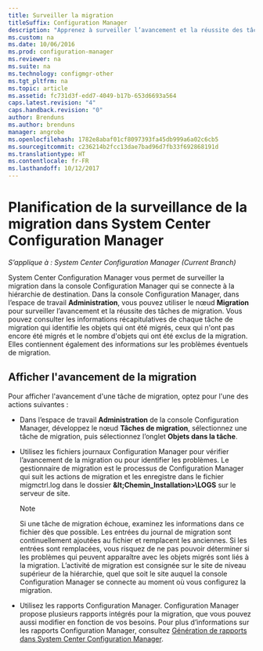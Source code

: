 ```yaml
---
title: Surveiller la migration
titleSuffix: Configuration Manager
description: "Apprenez à surveiller l’avancement et la réussite des tâches de migration à l’aide de la console Configuration Manager."
ms.custom: na
ms.date: 10/06/2016
ms.prod: configuration-manager
ms.reviewer: na
ms.suite: na
ms.technology: configmgr-other
ms.tgt_pltfrm: na
ms.topic: article
ms.assetid: fc731d3f-edd7-4049-b17b-653d6693a564
caps.latest.revision: "4"
caps.handback.revision: "0"
author: Brenduns
ms.author: brenduns
manager: angrobe
ms.openlocfilehash: 1782e8abaf01cf8097393fa45db999a6a02c6cb5
ms.sourcegitcommit: c236214b2fcc13dae7bad96d7fb33f692868191d
ms.translationtype: HT
ms.contentlocale: fr-FR
ms.lasthandoff: 10/12/2017
---
```

# <a name="planning-to-monitor-migration-activity-in-system-center-configuration-manager"></a>Planification de la surveillance de la migration dans System Center Configuration Manager

*S’applique à : System Center Configuration Manager (Current Branch)*

System Center Configuration Manager vous permet de surveiller la migration dans la console Configuration Manager qui se connecte à la hiérarchie de destination. Dans la console Configuration Manager, dans l’espace de travail **Administration**, vous pouvez utiliser le nœud **Migration** pour surveiller l’avancement et la réussite des tâches de migration. Vous pouvez consulter les informations récapitulatives de chaque tâche de migration qui identifie les objets qui ont été migrés, ceux qui n'ont pas encore été migrés et le nombre d'objets qui ont été exclus de la migration. Elles contiennent également des informations sur les problèmes éventuels de migration.  

## <a name="view-migration-progress"></a>Afficher l'avancement de la migration  
 Pour afficher l'avancement d'une tâche de migration, optez pour l'une des actions suivantes :  

-   Dans l’espace de travail **Administration** de la console Configuration Manager, développez le nœud **Tâches de migration**, sélectionnez une tâche de migration, puis sélectionnez l’onglet **Objets dans la tâche**.  

-   Utilisez les fichiers journaux Configuration Manager pour vérifier l’avancement de la migration ou pour identifier les problèmes. Le gestionnaire de migration est le processus de Configuration Manager qui suit les actions de migration et les enregistre dans le fichier migmctrl.log dans le dossier **\&lt;Chemin_Installation\>\\LOGS** sur le serveur de site.  

    > [!NOTE]  
    >  Si une tâche de migration échoue, examinez les informations dans ce fichier dès que possible. Les entrées du journal de migration sont continuellement ajoutées au fichier et remplacent les anciennes. Si les entrées sont remplacées, vous risquez de ne pas pouvoir déterminer si les problèmes qui peuvent apparaître avec les objets migrés sont liés à la migration. L’activité de migration est consignée sur le site de niveau supérieur de la hiérarchie, quel que soit le site auquel la console Configuration Manager se connecte au moment où vous configurez la migration.  

-   Utilisez les rapports Configuration Manager. Configuration Manager propose plusieurs rapports intégrés pour la migration, que vous pouvez aussi modifier en fonction de vos besoins. Pour plus d’informations sur les rapports Configuration Manager, consultez [Génération de rapports dans System Center Configuration Manager](../../core/servers/manage/reporting.md).  
